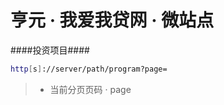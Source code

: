 亨元 · 我爱我贷网 · 微站点
==========================

####投资项目####

```bash
http[s]://server/path/program?page=
```

> + 当前分页页码 · page